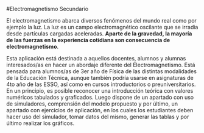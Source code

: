 #Electromagnetismo Secundario

El electromagnetismo abarca diversos fenómenos del mundo real como por ejemplo la luz. La luz es un campo electromagnético oscilante que se irradia desde partículas cargadas aceleradas. **Aparte de la gravedad, la mayoría de las fuerzas en la experiencia cotidiana son consecuencia de electromagnetismo**.

Esta aplicación está destinada a aquellos docentes, alumnos y alumnas interesados/as en hacer un abordaje diferente del Electromagnetismo. Está pensada para alumnos/as de 3er año de Física de las distintas modalidades de la Educación Técnica, aunque también podría usarse en asignaturas de 4to año de las ESSO, así como en cursos introductorios o preuniversitarios. En un principio, es posible reconocer una introducción teórica con valores numéricos tabulados y graficados. Luego dispone de un apartado con uso de simuladores, comprensión del modelo propuesto y por último, un apartado con ejercicios de aplicación, en los cuales los estudiantes deben hacer uso del simulador, tomar datos del mismo, generar las tablas y por último realizar los gráficos. 
